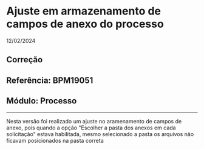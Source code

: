 # Ajuste em armazenamento de campos de anexo do processo
12/02/2024
## Correção
## Referência: BPM19051
## Módulo: Processo
***

Nesta versão foi realizado um ajuste no aramenamento de campos de anexo, pois quando a opção "Escolher a pasta dos anexos em cada solicitação" estava habilitada, mesmo selecionado a pasta os arquivos não ficavam posicionados na pasta correta